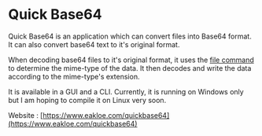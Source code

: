 # Quick Base64

Quick Base64 is an application which can convert files into Base64 format.
It can also convert base64 text to it's original format.

When decoding base64 files to it's original format, it uses the [file command](https://en.wikipedia.org/wiki/File_(command)) to determine the mime-type of the data.
It then decodes and write the data according to the mime-type's extension.

It is available in a GUI and a CLI. Currently, it is running on Windows only but I am hoping to compile it on Linux very soon.

Website : [https://www.eakloe.com/quickbase64](https://www.eakloe.com/quickbase64)
